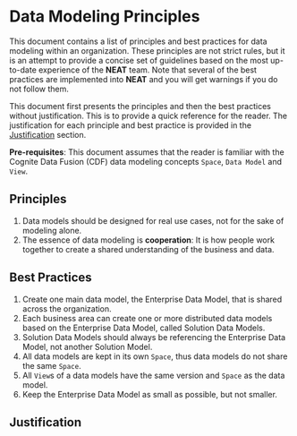 # Data Modeling Principles

This document contains a list of principles and best practices for data modeling within an organization. These
principles are not strict rules, but it is an attempt to provide a concise set of guidelines based on
the most up-to-date experience of the **NEAT** team. Note that several of the best practices are
implemented into **NEAT** and you will get warnings if you do not follow them.

This document first presents the principles and then the best practices without justification. This is to provide
a quick reference for the reader. The justification for each principle and best practice is provided in the
[Justification](#justification) section.

**Pre-requisites**: This document assumes that the reader is familiar with the Cognite Data Fusion (CDF) data modeling
concepts `Space`, `Data Model` and `View`.

## Principles

1. Data models should be designed for real use cases, not for the sake of modeling alone.
2. The essence of data modeling is **cooperation**: It is how people work together to create a shared understanding
   of the business and data.

## Best Practices

1. Create one main data model, the Enterprise Data Model, that is shared across the organization.
2. Each business area can create one or more distributed data models based on the Enterprise Data Model, called
   Solution Data Models.
3. Solution Data Models should always be referencing the Enterprise Data Model, not another Solution Model.
4. All data models are kept in its own `Space`, thus data models do not share the same `Space`.
5. All `View`s of a data models have the same version and `Space` as the data model.
6. Keep the Enterprise Data Model as small as possible, but not smaller.

## Justification
